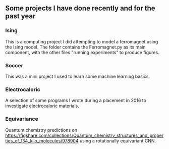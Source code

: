 ## Some projects I have done recently and for the past year

### Ising
This is a computing project I did attempting to model a ferromagnet using the Ising model. The folder contains the Ferromagnet.py as its main component, with the other files "running experiments" to produce figures.

### Soccer
This was a mini project I used to learn some machine learning basics.

### Electrocaloric
A selection of some programs I wrote during a placement in 2016 to investigate electrocaloric materials.

### Equivariance
Quantum chemistry predictions on
https://figshare.com/collections/Quantum_chemistry_structures_and_properties_of_134_kilo_molecules/978904
using a rotationally equivariant CNN.
